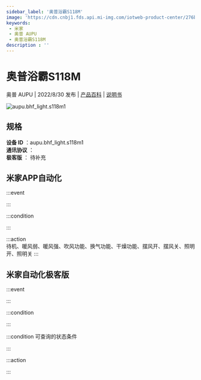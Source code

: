 ```yaml
---
sidebar_label: '奥普浴霸S118M'
image: 'https://cdn.cnbj1.fds.api.mi-img.com/iotweb-product-center/276bc1227ea6b4d4800b55c8c697ac70_1660372825103.png?GalaxyAccessKeyId=AKVGLQWBOVIRQ3XLEW&Expires=9223372036854775807&Signature=zB5QzVDrAgGdhSFI+M7ARODcQYo='
keywords: 
 - 米家
 - 奥普 AUPU
 - 奥普浴霸S118M
description : ''
---
```

# 奥普浴霸S118M

奥普 AUPU | 2022/8/30 发布 | [产品百科](https://home.mi.com/webapp/content/baike/product/index.html?model=aupu.bhf_light.s118m1/) | [说明书](https://home.mi.com/views/introduction.html?model=aupu.bhf_light.s118m1&region=cn)

![aupu.bhf_light.s118m1](https://cdn.cnbj1.fds.api.mi-img.com/iotweb-product-center/276bc1227ea6b4d4800b55c8c697ac70_1660372825103.png?GalaxyAccessKeyId=AKVGLQWBOVIRQ3XLEW&Expires=9223372036854775807&Signature=zB5QzVDrAgGdhSFI+M7ARODcQYo=)

## 规格  
> 
**设备 ID** ：aupu.bhf_light.s118m1  
**通讯协议** ：  
**极客版**  ： 待补充 


## 米家APP自动化  

:::event  

:::

:::condition  

:::

:::action   
待机、暖风弱、暖风强、吹风功能、换气功能、干燥功能、摆风开、摆风关、照明开、照明关
:::

## 米家自动化极客版  

:::event  

:::

:::condition  

:::

:::condition 可查询的状态条件  

:::

:::action  

:::

        
